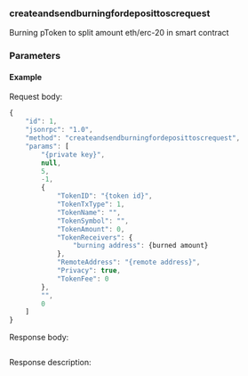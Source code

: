 ### createandsendburningfordeposittoscrequest

Burning pToken to split amount eth/erc-20 in smart contract

### Parameters

#### Example

Request body:

```javascript
{
    "id": 1,
    "jsonrpc": "1.0",
    "method": "createandsendburningfordeposittoscrequest",
    "params": [
        "{private key}",
        null,
        5,
        -1,
        {
            "TokenID": "{token id}",
            "TokenTxType": 1,
            "TokenName": "",
            "TokenSymbol": "",
            "TokenAmount": 0,
            "TokenReceivers": {
                "burning address": {burned amount}
            },
            "RemoteAddress": "{remote address}",
            "Privacy": true,
            "TokenFee": 0
        },
        "",
        0
    ]
}
```

Response body:

```
```

Response description:
